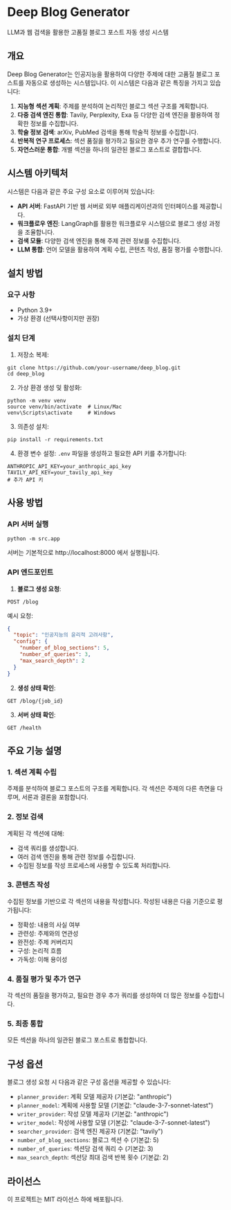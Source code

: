 # Deep Blog Generator

LLM과 웹 검색을 활용한 고품질 블로그 포스트 자동 생성 시스템

## 개요

Deep Blog Generator는 인공지능을 활용하여 다양한 주제에 대한 고품질 블로그 포스트를 자동으로 생성하는 시스템입니다. 이 시스템은 다음과 같은 특징을 가지고 있습니다:

1. **지능형 섹션 계획**: 주제를 분석하여 논리적인 블로그 섹션 구조를 계획합니다.
2. **다중 검색 엔진 통합**: Tavily, Perplexity, Exa 등 다양한 검색 엔진을 활용하여 정확한 정보를 수집합니다.
3. **학술 정보 검색**: arXiv, PubMed 검색을 통해 학술적 정보를 수집합니다.
4. **반복적 연구 프로세스**: 섹션 품질을 평가하고 필요한 경우 추가 연구를 수행합니다.
5. **자연스러운 통합**: 개별 섹션을 하나의 일관된 블로그 포스트로 결합합니다.

## 시스템 아키텍처

시스템은 다음과 같은 주요 구성 요소로 이루어져 있습니다:

- **API 서버**: FastAPI 기반 웹 서버로 외부 애플리케이션과의 인터페이스를 제공합니다.
- **워크플로우 엔진**: LangGraph를 활용한 워크플로우 시스템으로 블로그 생성 과정을 조율합니다.
- **검색 모듈**: 다양한 검색 엔진을 통해 주제 관련 정보를 수집합니다.
- **LLM 통합**: 언어 모델을 활용하여 계획 수립, 콘텐츠 작성, 품질 평가를 수행합니다.

## 설치 방법

### 요구 사항

- Python 3.9+
- 가상 환경 (선택사항이지만 권장)

### 설치 단계

1. 저장소 복제:
```
git clone https://github.com/your-username/deep_blog.git
cd deep_blog
```

2. 가상 환경 생성 및 활성화:
```
python -m venv venv
source venv/bin/activate  # Linux/Mac
venv\Scripts\activate     # Windows
```

3. 의존성 설치:
```
pip install -r requirements.txt
```

4. 환경 변수 설정:
`.env` 파일을 생성하고 필요한 API 키를 추가합니다:
```
ANTHROPIC_API_KEY=your_anthropic_api_key
TAVILY_API_KEY=your_tavily_api_key
# 추가 API 키
```

## 사용 방법

### API 서버 실행

```
python -m src.app
```

서버는 기본적으로 http://localhost:8000 에서 실행됩니다.

### API 엔드포인트

1. **블로그 생성 요청**:
```
POST /blog
```
예시 요청:
```json
{
  "topic": "인공지능의 윤리적 고려사항",
  "config": {
    "number_of_blog_sections": 5,
    "number_of_queries": 3,
    "max_search_depth": 2
  }
}
```

2. **생성 상태 확인**:
```
GET /blog/{job_id}
```

3. **서버 상태 확인**:
```
GET /health
```

## 주요 기능 설명

### 1. 섹션 계획 수립

주제를 분석하여 블로그 포스트의 구조를 계획합니다. 각 섹션은 주제의 다른 측면을 다루며, 서론과 결론을 포함합니다.

### 2. 정보 검색

계획된 각 섹션에 대해:
- 검색 쿼리를 생성합니다.
- 여러 검색 엔진을 통해 관련 정보를 수집합니다.
- 수집된 정보를 작성 프로세스에 사용할 수 있도록 처리합니다.

### 3. 콘텐츠 작성

수집된 정보를 기반으로 각 섹션의 내용을 작성합니다. 작성된 내용은 다음 기준으로 평가됩니다:
- 정확성: 내용의 사실 여부
- 관련성: 주제와의 연관성
- 완전성: 주제 커버리지
- 구성: 논리적 흐름
- 가독성: 이해 용이성

### 4. 품질 평가 및 추가 연구

각 섹션의 품질을 평가하고, 필요한 경우 추가 쿼리를 생성하여 더 많은 정보를 수집합니다.

### 5. 최종 통합

모든 섹션을 하나의 일관된 블로그 포스트로 통합합니다.

## 구성 옵션

블로그 생성 요청 시 다음과 같은 구성 옵션을 제공할 수 있습니다:

- `planner_provider`: 계획 모델 제공자 (기본값: "anthropic")
- `planner_model`: 계획에 사용할 모델 (기본값: "claude-3-7-sonnet-latest")
- `writer_provider`: 작성 모델 제공자 (기본값: "anthropic")
- `writer_model`: 작성에 사용할 모델 (기본값: "claude-3-7-sonnet-latest")
- `searcher_provider`: 검색 엔진 제공자 (기본값: "tavily")
- `number_of_blog_sections`: 블로그 섹션 수 (기본값: 5)
- `number_of_queries`: 섹션당 검색 쿼리 수 (기본값: 3)
- `max_search_depth`: 섹션당 최대 검색 반복 횟수 (기본값: 2)

## 라이선스

이 프로젝트는 MIT 라이선스 하에 배포됩니다.